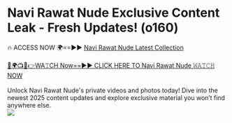 # Navi Rawat Nude Exclusive Content Leak - Fresh Updates! (o160)

🔥 ACCESS NOW 🌍==►► <a href="https://tinyurl.com/yc657z5k" rel="nofollow">Navi Rawat Nude Latest Collection</a>
<br><br>
[🔴🌍📺📱👉WA𝚃CH Now==►► CLICK HERE TO Navi Rawat Nude 𝚆𝙰𝚃𝙲𝙷 NOW](https://tinyurl.com/yc657z5k)
<br><br>
Unlock Navi Rawat Nude's private videos and photos today! Dive into the newest 2025 content updates and explore exclusive material you won’t find anywhere else.
<br>
<a href="https://tinyurl.com/yc657z5k" rel="nofollow" data-target="animated-image.originalLink"><img src="https://camo.githubusercontent.com/8a4f000d20f83aca3bf7ec5f350d767afa0574a8a352519fd8cfa583a6f93a33/68747470733a2f2f692e696d6775722e636f6d2f644a486b345a712e676966" data-canonical-src="https://i.imgur.com/dJHk4Zq.gif" style="max-width: 100%; display: inline-block;" data-target="animated-image.originalImage"></a>
<br>
